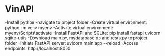 # VinAPI

-Install python
-navigate to project folder
-Create virtual environment:  python -m venv myenv
-Activate virtual environment:  myenv\Scripts\activate
-Install FastAPI and SQLite:  pip install fastapi uvicorn sqlite-utils
-Download main.py, mydatabase.db and tests.py to project folder
-Initiate FastAPI server: uvicorn main:app --reload
-Access endpoints:  http://localhost:8000


